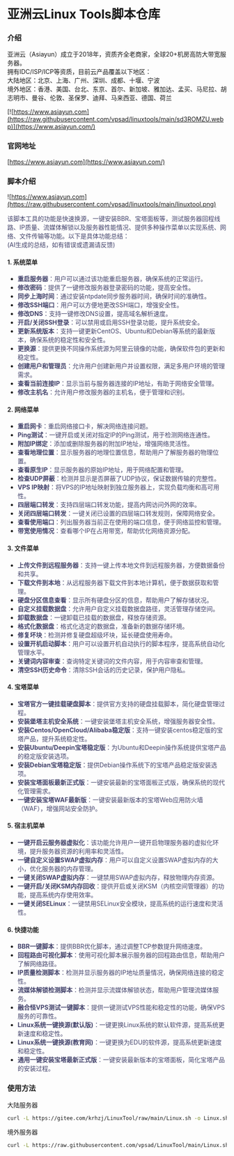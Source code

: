 # 亚洲云Linux Tools脚本仓库

### 介绍

亚洲云（Asiayun）成立于2018年，资质齐全老商家，全球20+机房高防大带宽服务器。  
拥有IDC/ISP/ICP等资质，目前云产品覆盖以下地区：  
大陆地区：北京、上海、广州、深圳、成都、十堰、宁波  
境外地区：香港、美国、台北、东京、首尔、新加坡、雅加达、孟买、马尼拉、胡志明市、曼谷、伦敦、圣保罗、迪拜、马来西亚、德国、荷兰

[![https://www.asiayun.com](https://raw.githubusercontent.com/vpsad/linuxtools/main/sd3ROMZU.webp)](https://www.asiayun.com/)

### 官网地址

[https://www.asiayun.com](https://www.asiayun.com/)

### 脚本介绍
![https://www.asiayun.com](https://raw.githubusercontent.com/vpsad/linuxtools/main/linuxtool.png)

<font style="color:rgb(67, 67, 107);">该脚本工具的功能是快速换源，一键安装BBR、宝塔面板等，测试服务器回程线路、IP质量、流媒体解锁以及服务器性能情况、提供多种操作菜单以实现系统、网络、文件传输等功能。以下是具体功能总结：  
(AI生成的总结，如有错误或遗漏请反馈)
</font>

#### **<font style="color:rgba(0, 0, 0, 0.85);">1. 系统菜单</font>**
+ **<font style="color:rgb(67, 67, 107);">重启服务器</font>**<font style="color:rgb(67, 67, 107);">：用户可以通过该功能重启服务器，确保系统的正常运行。</font>
+ **<font style="color:rgb(67, 67, 107);">修改密码</font>**<font style="color:rgb(67, 67, 107);">：提供了一键修改服务器登录密码的功能，提高安全性。</font>
+ **<font style="color:rgb(67, 67, 107);">同步上海时间</font>**<font style="color:rgb(67, 67, 107);">：通过安装ntpdate同步服务器时间，确保时间的准确性。</font>
+ **<font style="color:rgb(67, 67, 107);">修改SSH端口</font>**<font style="color:rgb(67, 67, 107);">：用户可以方便地更改SSH端口，增强安全性。</font>
+ **<font style="color:rgb(67, 67, 107);">修改DNS</font>**<font style="color:rgb(67, 67, 107);">：支持一键修改DNS设置，提高域名解析速度。</font>
+ **<font style="color:rgb(67, 67, 107);">开启/关闭SSH登录</font>**<font style="color:rgb(67, 67, 107);">：可以禁用或启用SSH登录功能，提升系统安全。</font>
+ **<font style="color:rgb(67, 67, 107);">更新系统版本</font>**<font style="color:rgb(67, 67, 107);">：支持一键更新CentOS、Ubuntu和Debian等系统的最新版本，确保系统的稳定性和安全性。</font>
+ **<font style="color:rgb(67, 67, 107);">更换源</font>**<font style="color:rgb(67, 67, 107);">：提供更换不同操作系统源为阿里云镜像的功能，确保软件包的更新和稳定性。</font>
+ **<font style="color:rgb(67, 67, 107);">创建用户和管理员</font>**<font style="color:rgb(67, 67, 107);">：允许用户创建新用户并设置权限，满足多用户环境的管理需求。</font>
+ **<font style="color:rgb(67, 67, 107);">查看当前连接IP</font>**<font style="color:rgb(67, 67, 107);">：显示当前与服务器连接的IP地址，有助于网络安全管理。</font>
+ **<font style="color:rgb(67, 67, 107);">修改主机名</font>**<font style="color:rgb(67, 67, 107);">：允许用户修改服务器的主机名，便于管理和识别。</font>

#### **<font style="color:rgba(0, 0, 0, 0.85);">2. 网络菜单</font>**
+ **<font style="color:rgb(67, 67, 107);">重启网卡</font>**<font style="color:rgb(67, 67, 107);">：重启网络接口卡，解决网络连接问题。</font>
+ **<font style="color:rgb(67, 67, 107);">Ping测试</font>**<font style="color:rgb(67, 67, 107);">：一键开启或关闭对指定IP的Ping测试，用于检测网络连通性。</font>
+ **<font style="color:rgb(67, 67, 107);">附加IP绑定</font>**<font style="color:rgb(67, 67, 107);">：添加或删除服务器的附加IP地址，增强网络灵活性。</font>
+ **<font style="color:rgb(67, 67, 107);">查看地理位置</font>**<font style="color:rgb(67, 67, 107);">：显示服务器的地理位置信息，帮助用户了解服务器的物理位置。</font>
+ **<font style="color:rgb(67, 67, 107);">查看原生IP</font>**<font style="color:rgb(67, 67, 107);">：显示服务器的原始IP地址，用于网络配置和管理。</font>
+ **<font style="color:rgb(67, 67, 107);">检查UDP屏蔽</font>**<font style="color:rgb(67, 67, 107);">：检测并显示是否屏蔽了UDP协议，保证数据传输的完整性。</font>
+ **<font style="color:rgb(67, 67, 107);">VPS IP映射</font>**<font style="color:rgb(67, 67, 107);">：将VPS的IP地址映射到独立服务器上，实现负载均衡和高可用性。</font>
+ **<font style="color:rgb(67, 67, 107);">四层端口转发</font>**<font style="color:rgb(67, 67, 107);">：支持四层端口转发功能，提高内网访问外网的效率。</font>
+ **<font style="color:rgb(67, 67, 107);">关闭四层端口转发</font>**<font style="color:rgb(67, 67, 107);">：一键关闭已设置的四层端口转发规则，保障网络安全。</font>
+ **<font style="color:rgb(67, 67, 107);">查看使用端口</font>**<font style="color:rgb(67, 67, 107);">：列出服务器当前正在使用的端口信息，便于网络监控和管理。</font>
+ **<font style="color:rgb(67, 67, 107);">带宽使用情况</font>**<font style="color:rgb(67, 67, 107);">：查看哪个IP在占用带宽，帮助优化网络资源分配。</font>

#### **<font style="color:rgba(0, 0, 0, 0.85);">3. 文件菜单</font>**
+ **<font style="color:rgb(67, 67, 107);">上传文件到远程服务器</font>**<font style="color:rgb(67, 67, 107);">：支持一键上传本地文件到远程服务器，方便数据备份和共享。</font>
+ **<font style="color:rgb(67, 67, 107);">下载文件到本地</font>**<font style="color:rgb(67, 67, 107);">：从远程服务器下载文件到本地计算机，便于数据获取和管理。</font>
+ **<font style="color:rgb(67, 67, 107);">硬盘分区信息查看</font>**<font style="color:rgb(67, 67, 107);">：显示所有硬盘分区的信息，帮助用户了解存储状况。</font>
+ **<font style="color:rgb(67, 67, 107);">自定义挂载数据盘</font>**<font style="color:rgb(67, 67, 107);">：允许用户自定义挂载数据盘路径，灵活管理存储空间。</font>
+ **<font style="color:rgb(67, 67, 107);">卸载数据盘</font>**<font style="color:rgb(67, 67, 107);">：一键卸载已挂载的数据盘，释放存储资源。</font>
+ **<font style="color:rgb(67, 67, 107);">格式化数据盘</font>**<font style="color:rgb(67, 67, 107);">：格式化选定的数据盘，准备新的数据存储环境。</font>
+ **<font style="color:rgb(67, 67, 107);">修复坏块</font>**<font style="color:rgb(67, 67, 107);">：检测并修复硬盘超级坏块，延长硬盘使用寿命</font><font style="color:rgb(67, 67, 107);">。</font>
+ **<font style="color:rgb(67, 67, 107);">设置开机启动脚本</font>**<font style="color:rgb(67, 67, 107);">：用户可以设置开机自动执行的脚本程序，提高系统自动化管理水平</font><font style="color:rgb(67, 67, 107);">。</font>
+ **<font style="color:rgb(67, 67, 107);">关键词内容审查</font>**<font style="color:rgb(67, 67, 107);">：查询特定关键词的文件内容，用于内容审查和管理</font><font style="color:rgb(67, 67, 107);">。</font>
+ **<font style="color:rgb(67, 67, 107);">清空SSH历史命令</font>**<font style="color:rgb(67, 67, 107);">：清除SSH会话的历史记录，保护用户隐私。</font>

#### **<font style="color:rgba(0, 0, 0, 0.85);">4. 宝塔菜单</font>**
+ **<font style="color:rgb(67, 67, 107);">宝塔官方一键挂载硬盘脚本</font>**<font style="color:rgb(67, 67, 107);">：提供官方支持的硬盘挂载脚本，简化硬盘管理过程。</font>
+ **<font style="color:rgb(67, 67, 107);">安装堡塔主机安全系统</font>**<font style="color:rgb(67, 67, 107);">：一键安装堡塔主机安全系统，增强服务器安全性。</font>
+ **<font style="color:rgb(67, 67, 107);">安装Centos/OpenCloud/Alibaba稳定版</font>**<font style="color:rgb(67, 67, 107);">：支持一键安装centos稳定版的宝塔产品，提升系统稳定性。</font>
+ **<font style="color:rgb(67, 67, 107);">安装Ubuntu/Deepin宝塔稳定版</font>**<font style="color:rgb(67, 67, 107);">：为Ubuntu和Deepin操作系统提供宝塔产品的稳定版安装选项。</font>
+ **<font style="color:rgb(67, 67, 107);">安装Debian宝塔稳定版</font>**<font style="color:rgb(67, 67, 107);">：提供Debian操作系统下的宝塔产品稳定版安装选项。</font>
+ **<font style="color:rgb(67, 67, 107);">安装宝塔面板最新正式版</font>**<font style="color:rgb(67, 67, 107);">：一键安装最新的宝塔面板正式版，确保系统的现代化管理需求。</font>
+ **<font style="color:rgb(67, 67, 107);">一键安装宝塔WAF最新版</font>**<font style="color:rgb(67, 67, 107);">：一键安装最新版本的宝塔Web应用防火墙（WAF），增强网站安全防护。</font>

#### **<font style="color:rgba(0, 0, 0, 0.85);">5. 宿主机菜单</font>**
+ **<font style="color:rgb(67, 67, 107);">一键开启云服务器虚拟化</font>**<font style="color:rgb(67, 67, 107);">：该功能允许用户一键开启物理服务器的虚拟化环境，提升服务器资源的利用率和灵活性。</font>
+ **<font style="color:rgb(67, 67, 107);">一键自定义设置SWAP虚拟内存</font>**<font style="color:rgb(67, 67, 107);">：用户可以自定义设置SWAP虚拟内存的大小，优化服务器的内存管理。</font>
+ **<font style="color:rgb(67, 67, 107);">一键关闭SWAP虚拟内存</font>**<font style="color:rgb(67, 67, 107);">：一键禁用SWAP虚拟内存，释放物理内存资源。</font>
+ **<font style="color:rgb(67, 67, 107);">一键开启/关闭KSM内存回收</font>**<font style="color:rgb(67, 67, 107);">：提供开启或关闭KSM（内核空间管理器）的功能，提高系统内存使用效率。</font>
+ **<font style="color:rgb(67, 67, 107);">一键关闭SELinux</font>**<font style="color:rgb(67, 67, 107);">：一键禁用SELinux安全模块，提高系统的运行速度和灵活性。</font>

#### **<font style="color:rgba(0, 0, 0, 0.85);">6. 快捷功能</font>**
+ **<font style="color:rgb(67, 67, 107);">BBR一键脚本</font>**<font style="color:rgb(67, 67, 107);">：提供BBR优化脚本，通过调整TCP参数提升网络速度。</font>
+ **<font style="color:rgb(67, 67, 107);">回程路由可视化脚本</font>**<font style="color:rgb(67, 67, 107);">：使用可视化脚本展示服务器的回程路由信息，帮助用户了解网络路径。</font>
+ **<font style="color:rgb(67, 67, 107);">IP质量检测脚本</font>**<font style="color:rgb(67, 67, 107);">：检测并显示服务器的IP地址质量情况，确保网络连接的稳定性。</font>
+ **<font style="color:rgb(67, 67, 107);">流媒体解锁检测脚本</font>**<font style="color:rgb(67, 67, 107);">：检测并显示流媒体解锁状态，帮助用户管理流媒体服务。</font>
+ **<font style="color:rgb(67, 67, 107);">融合怪VPS测试一键脚本</font>**<font style="color:rgb(67, 67, 107);">：提供一键测试VPS性能和稳定性的功能，确保VPS服务的可靠性。</font>
+ **<font style="color:rgb(67, 67, 107);">Linux系统一键换源(默认版)</font>**<font style="color:rgb(67, 67, 107);">：一键更换Linux系统的默认软件源，提高系统更新速度和稳定性。</font>
+ **<font style="color:rgb(67, 67, 107);">Linux系统一键换源(教育网)</font>**<font style="color:rgb(67, 67, 107);">：一键更换为EDU的软件源，提高系统更新速度和稳定性。</font>
+ **<font style="color:rgb(67, 67, 107);">通用一键安装宝塔最新正式版</font>**<font style="color:rgb(67, 67, 107);">：一键安装最新版本的宝塔面板，简化宝塔产品的安装过程。</font>


### 使用方法
大陆服务器
```bash
curl -L https://gitee.com/krhzj/LinuxTool/raw/main/Linux.sh -o Linux.sh && chmod +x Linux.sh && bash Linux.sh
```
境外服务器
```bash
curl -L https://raw.githubusercontent.com/vpsad/LinuxTool/main/Linux.sh -o Linux.sh && chmod +x Linux.sh && bash Linux.sh
```
